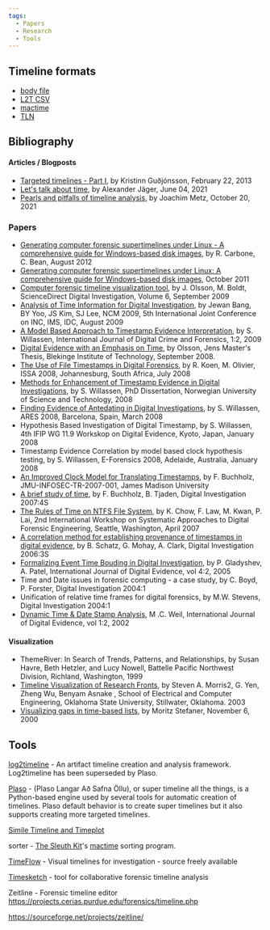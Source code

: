 ```yaml
---
tags:
  - Papers
  - Research
  - Tools
---
```

## Timeline formats

* [body file](body_file.md)
* [L2T CSV](l2t_csv.md)
* [mactime](mactime.md)
* [TLN](tln.md)

## Bibliography

#### Articles / Blogposts

* [Targeted timelines - Part I](http://blog.kiddaland.net/2013/02/targeted-timelines-part-i.html),
  by Kristinn Guðjónsson, February 22, 2013
* [Let's talk about time](https://osdfir.blogspot.com/2021/06/lets-talk-about-time.html),
  by Alexander Jäger, June 04, 2021
* [Pearls and pitfalls of timeline analysis](https://osdfir.blogspot.com/2021/10/pearls-and-pitfalls-of-timeline-analysis.html),
  by Joachim Metz, October 20, 2021

### Papers

* [Generating computer forensic supertimelines under Linux - A comprehensive guide for Windows-based disk images](https://www.forensicfocus.com/stable/wp-content/uploads/2012/08/generating-computer-forensic-supertimelines-under-linux-a-comprehensive-guide-for-windows-based-disk-images1.pdf),
  by R. Carbone, C. Bean, August 2012
* [Generating computer forensic supertimelines under Linux: A comprehensive guide for Windows-based disk images](https://apps.dtic.mil/dtic/tr/fulltext/u2/1003976.pdf),
  October 2011
* [Computer forensic timeline visualization tool](https://dfrws.org/presentation/computer-forensic-timeline-visualization-tool/),
  by J. Olsson, M. Boldt, ScienceDirect Digital Investigation, Volume 6,
  September 2009
* [Analysis of Time Information for Digital Investigation](https://ieeexplore.ieee.org/document/5331448),
  by Jewan Bang, BY Yoo, JS Kim, SJ Lee, NCM 2009, 5th International Joint
  Conference on INC, IMS, IDC, August 2009
* [A Model Based Approach to Timestamp Evidence Interpretation](https://www.igi-global.com/articles/details.asp?ID=33298),
  by S. Willassen, International Journal of Digital Crime and Forensics, 1:2,
  2009
* [Digital Evidence with an Emphasis on Time](https://www.diva-portal.org/smash/get/diva2:831086/FULLTEXT01.pdf),
  by Olsson, Jens Master's Thesis, Blekinge Institute of Technology, September
  2008.
* [The Use of File Timestamps in Digital Forensics](https://digifors.cs.up.ac.za/issa/2008/Proceedings/Full/43.pdf),
  by R. Koen, M. Olivier, ISSA 2008, Johannesburg, South Africa, July 2008
* [Methods for Enhancement of Timestamp Evidence in Digital Investigations](https://ntnuopen.ntnu.no/ntnu-xmlui/handle/11250/261472),
  by S. Willassen, PhD Dissertation, Norwegian University of Science and
  Technology, 2008
* [Finding Evidence of Antedating in Digital Investigations](https://ieeexplore.ieee.org/document/4529317),
  by S. Willassen, ARES 2008, Barcelona, Spain, March 2008
* Hypothesis Based Investigation of Digital Timestamp,
  by S. Willassen, 4th IFIP WG 11.9 Workskop on Digital Evidence, Kyoto,
  Japan, January 2008
* Timestamp Evidence Correlation by model based clock hypothesis testing,
  by S. Willassen, E-Forensics 2008, Adelaide, Australia, January 2008
* [An Improved Clock Model for Translating Timestamps](http://www.infosec.jmu.edu/reports/jmu-infosec-tr-2007-001.pdf),
  by F. Buchholz, JMU-INFOSEC-TR-2007-001, James Madison University
* [A brief study of time](https://dfrws.org/sites/default/files/session-files/2007_USA_paper-a_brief_study_of_time.pdf),
  by F. Buchholz, B. Tjaden, Digital Investigation 2007:4S
* [The Rules of Time on NTFS File System](https://i.cs.hku.hk/~cisc/forensics/papers/RuleOfTime.pdf),
  by K. Chow, F. Law, M. Kwan, P. Lai, 2nd International Workshop on Systematic
  Approaches to Digital Forensic Engineering, Seattle, Washington, April 2007
* [A correlation method for establishing provenance of timestamps in digital evidence](https://dfrws.org/presentation/a-correlation-method-for-establishing-provenance-of-timestamps-in-digital-evidence/),
  by B. Schatz, G. Mohay, A. Clark, Digital Investigation 2006:3S
* [Formalizing Event Time Bouding in Digital Investigation](https://www.utica.edu/academic/institutes/ecii/publications/articles/B4A90270-B5A9-6380-68863F61C2F7603D.pdf),
  by P. Gladyshev, A. Patel, International Journal of Digital Evidence, vol
  4:2, 2005
* Time and Date issues in forensic computing - a case study,
  by C. Boyd, P. Forster, Digital Investigation 2004:1
* Unification of relative time frames for digital forensics,
  by M.W. Stevens, Digital Investigation 2004:1
* [Dynamic Time & Date Stamp Analysis](https://www.utica.edu/academic/institutes/ecii/publications/articles/A048B1E4-B921-1DA3-EB227EE7F61F2053.pdf),
  M .C. Weil, International Journal of Digital Evidence, vol 1:2, 2002

#### Visualization

* ThemeRiver: In Search of Trends, Patterns, and Relationships,
  by Susan Havre, Beth Hetzler, and Lucy Nowell, Battelle Pacific Northwest
  Division, Richland, Washington, 1999
* [Timeline Visualization of Research Fronts](http://www.conceptsymbols.com/web/publications/2003_timelines.pdf),
  by Steven A. Morris2, G. Yen, Zheng Wu, Benyam Asnake , School of Electrical
  and Computer Engineering, Oklahoma State University, Stillwater, Oklahoma.
  2003
* [Visualizing gaps in time-based lists](https://well-formed-data.net/archives/26/visualizing-gaps-in-time-based-lists),
  by Moritz Stefaner, November 6, 2000

## Tools

[log2timeline](log2timeline.md) - An artifact timeline creation and analysis
framework. Log2timeline has been superseded by Plaso.

<!-- -->

[Plaso](plaso.md) - (Plaso Langar Að Safna Öllu), or super timeline all the
things, is a Python-based engine used by several tools for automatic creation
of timelines. Plaso default behavior is to create super timelines but it also
supports creating more targeted timelines.

<!-- -->

[Simile Timeline and Timeplot](https://github.com/simile-widgets/ancient-simile-widgets)

<!-- -->

sorter - [The Sleuth Kit](the_sleuth_kit.md)'s [mactime](mactime.md) sorting
program.

<!-- -->

[TimeFlow](https://github.com/FlowingMedia/TimeFlow/wiki/) - Visual timelines
for investigation - source freely available

<!-- -->

[Timesketch](timesketch.md) - tool for collaborative forensic timeline analysis

<!-- -->

Zeitline - Forensic timeline editor
<https://projects.cerias.purdue.edu/forensics/timeline.php>

<https://sourceforge.net/projects/zeitline/>
